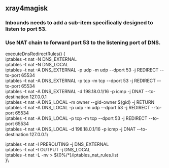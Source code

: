## xray4magisk
### Inbounds needs to add a sub-item specifically designed to listen to port 53.
### Use NAT chain to forward port 53 to the listening port of DNS.
executeDnsRedirectRules() {\
  iptables -t nat -N DNS_EXTERNAL\
  iptables -t nat -N DNS_LOCAL\
  iptables -t nat -A DNS_EXTERNAL -p udp -m udp --dport 53 -j REDIRECT --to-port 65534\
  iptables -t nat -A DNS_EXTERNAL -p tcp -m tcp --dport 53 -j REDIRECT --to-port 65534\
  iptables -t nat -A DNS_EXTERNAL -d 198.18.0.1/16 -p icmp -j DNAT --to-destination 127.0.0.1\
  iptables -t nat -A DNS_LOCAL -m owner --gid-owner ${gid} -j RETURN\
  iptables -t nat -A DNS_LOCAL -p udp -m udp --dport 53 -j REDIRECT --to-port 65534\
  iptables -t nat -A DNS_LOCAL -p tcp -m tcp --dport 53 -j REDIRECT --to-port 65534\
  iptables -t nat -A DNS_LOCAL -d 198.18.0.1/16 -p icmp -j DNAT --to-destination 127.0.0.1\
  
  iptables -t nat -I PREROUTING -j DNS_EXTERNAL\
  iptables -t nat -I OUTPUT -j DNS_LOCAL\
  iptables -t nat -L -nv > ${0%/*}/iptables_nat_rules.list\
}\


